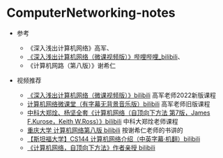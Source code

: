 # ComputerNetworking-notes
-   参考
    -   《深入浅出计算机网络》高军、
    -   [《深入浅出计算机网络（微课视频版）》哔哩哔哩_bilibili](https://www.bilibili.com/video/BV1CT411L7Yt/?spm_id_from=333.788&vd_source=71eb031c627259931c5588c53135ca20)、
    -   《计算机网路（第八版）》谢希仁

-   视频推荐
    -   [《深入浅出计算机网络（微课视频版）》bilibili](https://www.bilibili.com/video/BV1CT411L7Yt/?spm_id_from=333.788&vd_source=71eb031c627259931c5588c53135ca20)    高军老师2022新版课程
    -   [计算机网络微课堂（有字幕无背景音乐版）bilibili](https://www.bilibili.com/video/BV1c4411d7jb/?spm_id_from=333.337.search-card.all.click&vd_source=71eb031c627259931c5588c53135ca20)    高军老师旧版课程
    -   [中科大郑烇、杨坚全套《计算机网络（自顶向下方法 第7版，James F.Kurose，Keith W.Ross）》bilibili](https://www.bilibili.com/video/BV1JV411t7ow/?spm_id_from=333.337.search-card.all.click&vd_source=71eb031c627259931c5588c53135ca20)    中科大郑烇老师课程
    -   [重庆大学 计算机网络第八版 bilibili](https://www.bilibili.com/video/BV1gV4y147kc/?spm_id_from=333.788&vd_source=71eb031c627259931c5588c53135ca20)    按谢希仁老师的书讲的
    -   [【斯坦福大学】CS144 计算机网络介绍（中英字幕·机翻）bilibili](https://www.bilibili.com/video/BV137411Z7LR/?vd_source=71eb031c627259931c5588c53135ca20)
    -   [《计算机网络，自顶向下方法》作者亲授 bilibili](https://www.bilibili.com/video/BV1mb4y1d7K7/?vd_source=71eb031c627259931c5588c53135ca20)
